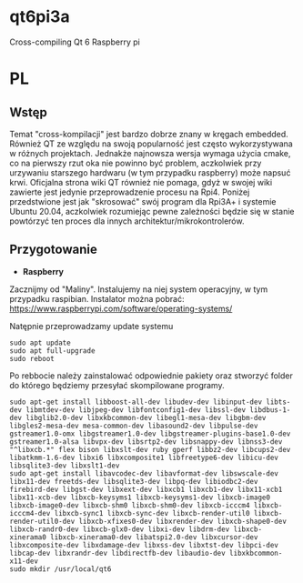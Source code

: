 # qt6pi3a
Cross-compiling Qt 6 Raspberry pi
# PL
## Wstęp
Temat "cross-kompilacji" jest bardzo dobrze znany w kręgach embedded. Również QT ze względu na swoją popularność jest często wykorzystywana w różnych projektach. Jednakże najnowsza wersja wymaga użycia cmake, co na pierwszy rzut oka nie powinno być problem, aczkolwiek przy urzywaniu starszego hardwaru (w tym przypadku raspberry) może napsuć krwi. Oficjalna strona wiki QT również nie pomaga, gdyż w swojej wiki zawierte jest jedynie przeprowadzenie procesu na Rpi4. Poniżej przedstwione jest jak "skrosować" swój program dla Rpi3A+ i systemie Ubuntu 20.04, aczkolwiek rozumiejąc pewne zależności będzie się w stanie powtórzyć ten proces dla innych architektur/mikrokontrolerów.
## Przygotowanie
* **Raspberry**
  
Zacznijmy od "Maliny". Instalujemy na niej system operacyjny, w tym przypadku raspibian. Instalator można pobrać: https://www.raspberrypi.com/software/operating-systems/

Natępnie przeprowadzamy update systemu 
```
sudo apt update
sudo apt full-upgrade
sudo reboot
```
Po rebbocie należy zainstalować odpowiednie pakiety oraz stworzyć folder do którego będziemy przesyłać skompilowane programy.
```
sudo apt-get install libboost-all-dev libudev-dev libinput-dev libts-dev libmtdev-dev libjpeg-dev libfontconfig1-dev libssl-dev libdbus-1-dev libglib2.0-dev libxkbcommon-dev libegl1-mesa-dev libgbm-dev libgles2-mesa-dev mesa-common-dev libasound2-dev libpulse-dev gstreamer1.0-omx libgstreamer1.0-dev libgstreamer-plugins-base1.0-dev  gstreamer1.0-alsa libvpx-dev libsrtp2-dev libsnappy-dev libnss3-dev "^libxcb.*" flex bison libxslt-dev ruby gperf libbz2-dev libcups2-dev libatkmm-1.6-dev libxi6 libxcomposite1 libfreetype6-dev libicu-dev libsqlite3-dev libxslt1-dev
sudo apt-get install libavcodec-dev libavformat-dev libswscale-dev libx11-dev freetds-dev libsqlite3-dev libpq-dev libiodbc2-dev firebird-dev libgst-dev libxext-dev libxcb1 libxcb1-dev libx11-xcb1 libx11-xcb-dev libxcb-keysyms1 libxcb-keysyms1-dev libxcb-image0 libxcb-image0-dev libxcb-shm0 libxcb-shm0-dev libxcb-icccm4 libxcb-icccm4-dev libxcb-sync1 libxcb-sync-dev libxcb-render-util0 libxcb-render-util0-dev libxcb-xfixes0-dev libxrender-dev libxcb-shape0-dev libxcb-randr0-dev libxcb-glx0-dev libxi-dev libdrm-dev libxcb-xinerama0 libxcb-xinerama0-dev libatspi2.0-dev libxcursor-dev libxcomposite-dev libxdamage-dev libxss-dev libxtst-dev libpci-dev libcap-dev libxrandr-dev libdirectfb-dev libaudio-dev libxkbcommon-x11-dev
sudo mkdir /usr/local/qt6
```
